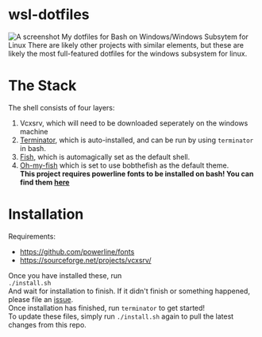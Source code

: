 # wsl-dotfiles
![A screenshot](https://i.imgur.com/kEzmGzV.png)
My dotfiles for Bash on Windows/Windows Subsytem for Linux
There are likely other projects with similar elements, but these are likely the most full-featured dotfiles for the windows subsystem for linux.

# The Stack
The shell consists of four layers:
1. Vcxsrv, which will need to be downloaded seperately on the windows machine
2. [Terminator](https://launchpad.net/terminator), which is auto-installed, and can be run by using `terminator` in bash.
3. [Fish](https://github.com/fish-shell/fish-shell/), which is automagically set as the default shell.
4. [Oh-my-fish](https://github.com/oh-my-fish/oh-my-fish) which is set to use bobthefish as the default theme.  
**This project requires powerline fonts to be installed on bash! You can find them [here](https://github.com/powerline/fonts)**

# Installation
Requirements: 
* https://github.com/powerline/fonts
* https://sourceforge.net/projects/vcxsrv/

Once you have installed these, run  
`./install.sh`  
And wait for installation to finish. If it didn't finish or something happened, please file an [issue](https://github.com/Plazmaz/wsl-dotfiles/issues).  
Once installation has finished, run `terminator` to get started!  
To update these files, simply run `./install.sh` again to pull the latest changes from this repo.
